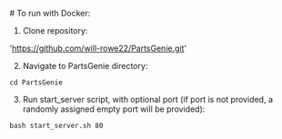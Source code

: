 # To run with Docker:

1. Clone repository:

'https://github.com/will-rowe22/PartsGenie.git'

2. Navigate to PartsGenie directory:

`cd PartsGenie`

3. Run start_server script, with optional port (if port is not provided, a randomly assigned empty port will be provided):

`bash start_server.sh 80`
